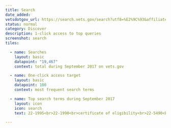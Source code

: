 ```yaml
---
title: Search
date_added:
vetsdotgov_url: https://search.vets.gov/search?utf8=%E2%9C%93&affiliate=vets.gov_search
status: normal
category: Discover
description: 1-click access to top queries
screenshot: search
tiles:

  - name: Searches
    layout: basic
    datapoint: "19,467"
    context: total during September 2017 on vets.gov

  - name: One-click access target
    layout: basic
    datapoint: 100
    context: most frequent search terms

  - name: Top search terms during September 2017
    layout: icon
    icon: search
    text: 22-1995<br>22-1990<br>certificate of eligibility<br>22-5490<br>

---
```

